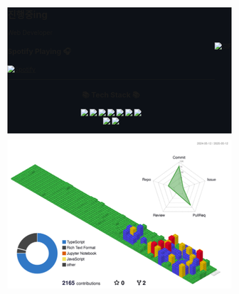 <div style="background-color:#0d1117">

## 진행중ing

Web Developer


<img align="right" alt="GIF" height="170px" src="https://media.giphy.com/media/J5B1Y8QZnzXXbLQIBu/giphy.gif" />

### Spotify Playing 🎧
 
 [![Spotify](https://novatorem.vercel.app/api/spotify?background_color=0d1117&border_color=ffffff)](https://open.spotify.com/user/omnitenebris)

---

<h3 align="center">📚 Tech Stack 📚</h3>
<div align="center">
	<img src="https://img.shields.io/badge/HTML5-E34F26?style=flat-square&logo=html5&logoColor=white"/>
<img src="https://img.shields.io/badge/styled components-DB7093?style=flat-square&logo=styled-components&logoColor=white"/>
<img src="https://img.shields.io/badge/Tailwind CSS-06B6D4?style=flat-square&logo=Tailwind CSS&logoColor=white"/>
	<img src="https://img.shields.io/badge/JavaScript-F7DF1E?style=flat-square&logo=javascript&logoColor=white"/>
	<img src="https://img.shields.io/badge/TypeScript-3178C6?style=flat-square&logo=typescript&logoColor=white"/>
	<img src="https://img.shields.io/badge/React-61DAFB?style=flat-square&logo=React&logoColor=white"/>
	<img src="https://img.shields.io/badge/Redux Toolkit-764ABC?style=flat-square&logo=redux&logoColor=white"/>
	<br/>
 	<img src="https://img.shields.io/badge/Next.js-000000?style=flat-square&logo=nextdotjs&logoColor=white"/>
 	<img src="https://img.shields.io/badge/Node.js-339933?style=flat-square&logo=nodedotjs&logoColor=white"/>

	
</div>
  


<br/>

<div align="center">


 
 
</div>
</div>

![](./profile-3d-contrib/profile-gitblock.svg)

